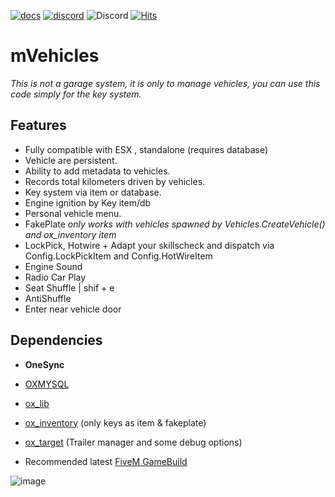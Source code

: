 
[![docs](https://img.shields.io/badge/Documents-Read-232323?logo=readthedocs&logoColor=white)](https://mono-94.github.io/mDocuments/)
[![discord](https://img.shields.io/badge/Join-Discord-blue?logo=discord&logoColor=white)](https://discord.gg/Vk7eY8xYV2)
![Discord](https://img.shields.io/discord/1048630711881568267?style=flat&label=Online%20Users&color=green)
[![Hits](https://hits.seeyoufarm.com/api/count/incr/badge.svg?url=https%3A%2F%2Fgithub.com%2FMono-94%2FmVehicle&count_bg=%23E9A711&title_bg=%23232323&icon=&icon_color=%23E7E7E7&title=hits&edge_flat=false)](https://hits.seeyoufarm.com)


# mVehicles 
*This  is not a garage system, it is only to manage vehicles, you can use this code simply for the key system.*

## Features
- Fully compatible with ESX , standalone (requires database) 
- Vehicle are persistent.
- Ability to add metadata to vehicles.
- Records total kilometers driven by vehicles.
- Key system via item or database.
- Engine ignition by Key item/db
- Personal vehicle menu.
- FakePlate *only works with vehicles spawned by  Vehicles.CreateVehicle() and ox_inventory item*
- LockPick, Hotwire + Adapt your skillscheck and dispatch via Config.LockPickItem and  Config.HotWireItem
- Engine Sound 
- Radio Car Play 
- Seat Shuffle | shif + e
- AntiShuffle
- Enter near vehicle door


## Dependencies
* **OneSync**
* [OXMYSQL](https://github.com/overextended/oxmysql)
* [ox_lib](https://github.com/overextended/ox_lib)
* [ox_inventory](https://github.com/overextended/ox_inventory) (only keys as item & fakeplate)
* [ox_target](https://github.com/overextended/ox_target) (Trailer manager and some debug options)


* Recommended latest 
[FiveM  GameBuild](https://docs.fivem.net/docs/server-manual/server-commands#sv_enforcegamebuild-build)





![image](https://i.imgur.com/Y9RXYBH.png)
